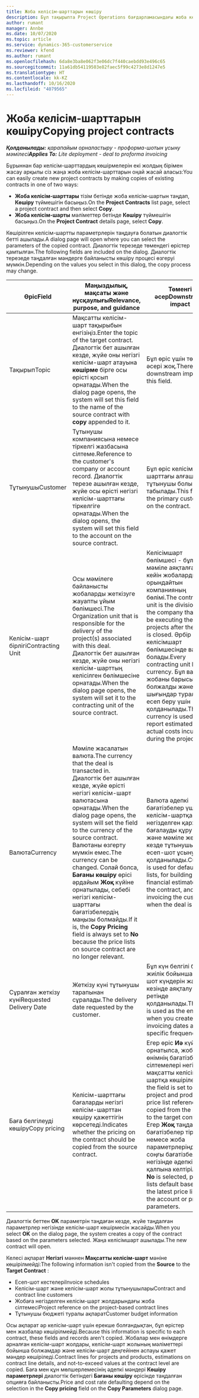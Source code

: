 ```yaml
---
title: Жоба келісім-шарттарын көшіру
description: Бұл тақырыпта Project Operations бағдарламасындағы жоба келісім-шарттарын көшіру туралы ақпарат берілген.
author: rumant
manager: Annbe
ms.date: 10/07/2020
ms.topic: article
ms.service: dynamics-365-customerservice
ms.reviewer: kfend
ms.author: rumant
ms.openlocfilehash: 6da8e3ba8e062f3e06dc7f440caebdd93e496c65
ms.sourcegitcommit: 11a61db54119503e82faec5f99c4273e8d1247e5
ms.translationtype: HT
ms.contentlocale: kk-KZ
ms.lasthandoff: 10/16/2020
ms.locfileid: "4079565"
---
```

# <a name="copying-project-contracts"></a><span data-ttu-id="f1d60-103">Жоба келісім-шарттарын көшіру</span><span class="sxs-lookup"><span data-stu-id="f1d60-103">Copying project contracts</span></span>

<span data-ttu-id="f1d60-104">_**Қолданылады:** қарапайым орналастыру - проформа-шотын ұсыну мәмілесі_</span><span class="sxs-lookup"><span data-stu-id="f1d60-104">_**Applies To:** Lite deployment - deal to proforma invoicing_</span></span>

<span data-ttu-id="f1d60-105">Бұрыннан бар келісім-шарттардың көшірмелерін екі жолдың бірімен жасау арқылы сіз жаңа жоба келісім-шарттарын оңай жасай аласыз:</span><span class="sxs-lookup"><span data-stu-id="f1d60-105">You can easily create new project contracts by making copies of existing contracts in one of two ways:</span></span> 

  - <span data-ttu-id="f1d60-106">**Жоба келісім-шарттары** тізім бетінде жоба келісім-шартын таңдап, **Көшіру** түймешігін басыңыз.</span><span class="sxs-lookup"><span data-stu-id="f1d60-106">On the **Project Contracts** list page, select a project contract and then select **Copy**.</span></span>
  - <span data-ttu-id="f1d60-107">**Жоба келісім-шарты** мәліметтер бетінде **Көшіру** түймешігін басыңыз.</span><span class="sxs-lookup"><span data-stu-id="f1d60-107">On the **Project Contract** details page, select **Copy**.</span></span>

<span data-ttu-id="f1d60-108">Көшірілген келісім-шартты параметрлерін таңдауға болатын диалогтік бетті ашылады.</span><span class="sxs-lookup"><span data-stu-id="f1d60-108">A dialog page will open where you can select the parameters of the copied contract.</span></span> <span data-ttu-id="f1d60-109">Диалогтік терезеде төмендегі өрістер қамтылған.</span><span class="sxs-lookup"><span data-stu-id="f1d60-109">The following fields are included on the dialog.</span></span> <span data-ttu-id="f1d60-110">Диалогтік терезеде таңдалған мәндерге байланысты көшіру процесі өзгеруі мүмкін.</span><span class="sxs-lookup"><span data-stu-id="f1d60-110">Depending on the values you select in this dialog, the copy process may change.</span></span>

| <span data-ttu-id="f1d60-111">**Өріс**</span><span class="sxs-lookup"><span data-stu-id="f1d60-111">**Field**</span></span> | <span data-ttu-id="f1d60-112">**Маңыздылық, мақсаты және нұсқаулығы**</span><span class="sxs-lookup"><span data-stu-id="f1d60-112">**Relevance, purpose, and guidance**</span></span> | <span data-ttu-id="f1d60-113">**Төменгі әсер**</span><span class="sxs-lookup"><span data-stu-id="f1d60-113">**Downstream impact**</span></span> |
| --- | --- | --- |
| <span data-ttu-id="f1d60-114">Тақырып</span><span class="sxs-lookup"><span data-stu-id="f1d60-114">Topic</span></span> | <span data-ttu-id="f1d60-115">Мақсатты келісім-шарт тақырыбын енгізіңіз.</span><span class="sxs-lookup"><span data-stu-id="f1d60-115">Enter the topic of the target contract.</span></span> <span data-ttu-id="f1d60-116">Диалогтік бет ашылған кезде, жүйе оны негізгі келісім-шарт атауына **көшірме** бірге осы өрісті қосып орнатады.</span><span class="sxs-lookup"><span data-stu-id="f1d60-116">When the dialog page opens, the system will set this field to the name of the source contract with **copy** appended to it.</span></span> | <span data-ttu-id="f1d60-117">Бұл өріс үшін төменгі әсері жоқ.</span><span class="sxs-lookup"><span data-stu-id="f1d60-117">There's no downstream impact for this field.</span></span> |
| <span data-ttu-id="f1d60-118">Тұтынушы</span><span class="sxs-lookup"><span data-stu-id="f1d60-118">Customer</span></span> | <span data-ttu-id="f1d60-119">Тұтынушы компаниясына немесе тіркелгі жазбасына сілтеме.</span><span class="sxs-lookup"><span data-stu-id="f1d60-119">Reference to the customer's company or account record.</span></span> <span data-ttu-id="f1d60-120">Диалогтік терезе ашылған кезде, жүйе осы өрісті негізгі келісім-шарттағы тіркелгіге орнатады.</span><span class="sxs-lookup"><span data-stu-id="f1d60-120">When the dialog opens, the system will set this field to the account on the source contract.</span></span> | <span data-ttu-id="f1d60-121">Бұл өріс келісім-шарттағы алғашқы тұтынушы болып табылады.</span><span class="sxs-lookup"><span data-stu-id="f1d60-121">This field is the primary customer on the contract.</span></span> |
| <span data-ttu-id="f1d60-122">Келісім-шарт бірлігі</span><span class="sxs-lookup"><span data-stu-id="f1d60-122">Contracting Unit</span></span> | <span data-ttu-id="f1d60-123">Осы мәмілеге байланысты жобаларды жеткізуге жауапты ұйым бөлімшесі.</span><span class="sxs-lookup"><span data-stu-id="f1d60-123">The Organization unit that is responsible for the delivery of the project(s) associated with this deal.</span></span> <span data-ttu-id="f1d60-124">Диалогтік бет ашылған кезде, жүйе оны негізгі келісім-шарттың келісілген бөлімшесіне орнатады.</span><span class="sxs-lookup"><span data-stu-id="f1d60-124">When the dialog page opens, the system will set it to the contracting unit of the source contract.</span></span> | <span data-ttu-id="f1d60-125">Келісімшарт бөлімшесі - бұл мәміле аяқталғаннан кейін жобаларды орындайтын компанияның бөлімі.</span><span class="sxs-lookup"><span data-stu-id="f1d60-125">The contracting unit is the division of the company that will be executing the projects after the deal is closed.</span></span> <span data-ttu-id="f1d60-126">Әрбір келісімшарт бөлімшесінде валюта болады.</span><span class="sxs-lookup"><span data-stu-id="f1d60-126">Every contracting unit has a currency.</span></span> <span data-ttu-id="f1d60-127">Бұл валюта жобаны барысында болжалды және нақты шығындар туралы есеп беру үшін қолданылады.</span><span class="sxs-lookup"><span data-stu-id="f1d60-127">This currency is used to report estimated and actual costs incurred during the project.</span></span> |
| <span data-ttu-id="f1d60-128">Валюта</span><span class="sxs-lookup"><span data-stu-id="f1d60-128">Currency</span></span> | <span data-ttu-id="f1d60-129">Мәміле жасалатын валюта.</span><span class="sxs-lookup"><span data-stu-id="f1d60-129">The currency that the deal is transacted in.</span></span> <span data-ttu-id="f1d60-130">Диалогтік бет ашылған кезде, жүйе өрісті негізгі келісім-шарт валютасына орнатады.</span><span class="sxs-lookup"><span data-stu-id="f1d60-130">When the dialog page opens, the system will set the field to the currency of the source contract.</span></span> <span data-ttu-id="f1d60-131">Валютаны өзгерту мүмкін емес.</span><span class="sxs-lookup"><span data-stu-id="f1d60-131">The currency can be changed.</span></span> <span data-ttu-id="f1d60-132">Солай болса, **Бағаны көшіру** өрісі әрдайым **Жоқ** күйіне орнатылады, себебі негізгі келісім-шарттағы бағатізбелердің маңызы болмайды.</span><span class="sxs-lookup"><span data-stu-id="f1d60-132">If it is, the **Copy Pricing** field is always set to **No** because the price lists on source contract are no longer relevant.</span></span> | <span data-ttu-id="f1d60-133">Валюта әдепкі бағатізбелер үшін, келісім-шартқа негізделген қаржылық бағалауды құру үшін және мәміле жеңген кезде тұтынушыға есеп-шот ұсыну үшін қолданылады.</span><span class="sxs-lookup"><span data-stu-id="f1d60-133">Currency is used for default price lists, for building financial estimates on the contract, and for invoicing the customer when the deal is won.</span></span> |
| <span data-ttu-id="f1d60-134">Сұралған жеткізу күні</span><span class="sxs-lookup"><span data-stu-id="f1d60-134">Requested Delivery Date</span></span> | <span data-ttu-id="f1d60-135">Жеткізу күні тұтынушы тарапынан сұралады.</span><span class="sxs-lookup"><span data-stu-id="f1d60-135">The delivery date requested by the customer.</span></span> | <span data-ttu-id="f1d60-136">Бұл күн белгілі бір жиілік бойынша есеп-шот күндерін жасау кезінде аяқталу күні ретінде қолданылады.</span><span class="sxs-lookup"><span data-stu-id="f1d60-136">This date is used as the end date when you create invoicing dates along a specific frequency.</span></span> |
| <span data-ttu-id="f1d60-137">Баға белгілеуді көшіру</span><span class="sxs-lookup"><span data-stu-id="f1d60-137">Copy pricing</span></span> | <span data-ttu-id="f1d60-138">Келісім-шарттағы бағаларды негізгі келісім-шарттан көшіру қажеттігін көрсетеді.</span><span class="sxs-lookup"><span data-stu-id="f1d60-138">Indicates whether the pricing on the contract should be copied from the source contract.</span></span> | <span data-ttu-id="f1d60-139">Егер өріс **Иә** күйіне орнатылса, жоба мен өнімнің бағатізбесінің сілтемелері негізгіден мақсатты келісім-шартқа көшіріледі.</span><span class="sxs-lookup"><span data-stu-id="f1d60-139">If the field is set to **Yes** , project and product price list references are copied from the source to the target contract.</span></span> <span data-ttu-id="f1d60-140">Егер **Жоқ** таңдалса, бағатізбелер тіркелгі немесе жоба параметрлеріндегі соңғы бағатізбелер негізінде әдепкі қалпына келтіріледі.</span><span class="sxs-lookup"><span data-stu-id="f1d60-140">If **No** is selected, price lists default based on the latest price lists on the account or project parameters.</span></span> |

<span data-ttu-id="f1d60-141">Диалогтік беттен **OK** параметрін таңдаған кезде, жүйе таңдалған параметрлер негізінде келісім-шарт көшірмесін жасайды.</span><span class="sxs-lookup"><span data-stu-id="f1d60-141">When you select **OK** on the dialog page, the system creates a copy of the contract based on the parameters selected.</span></span> <span data-ttu-id="f1d60-142">Жаңа келісімшарт ашылады.</span><span class="sxs-lookup"><span data-stu-id="f1d60-142">The new contract will open.</span></span>

<span data-ttu-id="f1d60-143">Келесі ақпарат **Негізгі** мәннен **Мақсатты келісім-шарт** мәніне көшірілмейді:</span><span class="sxs-lookup"><span data-stu-id="f1d60-143">The following information isn't copied from the **Source** to the **Target Contract** :</span></span>

  - <span data-ttu-id="f1d60-144">Есеп-шот кестелері</span><span class="sxs-lookup"><span data-stu-id="f1d60-144">Invoice schedules</span></span>
  - <span data-ttu-id="f1d60-145">Келісім-шарт және келісім-шарт жолы тұтынушылары</span><span class="sxs-lookup"><span data-stu-id="f1d60-145">Contract and contract line customers</span></span>
  - <span data-ttu-id="f1d60-146">Жобаға негізделген келісім-шарт жолдарындағы жоба сілтемесі</span><span class="sxs-lookup"><span data-stu-id="f1d60-146">Project reference on the project-based contract lines</span></span>
  - <span data-ttu-id="f1d60-147">Тұтынушы бюджеті туралы ақпарат</span><span class="sxs-lookup"><span data-stu-id="f1d60-147">Customer budget information</span></span>

<span data-ttu-id="f1d60-148">Осы ақпарат әр келісім-шарт үшін ерекше болғандықтан, бұл өрістер мен жазбалар көшірілмейді.</span><span class="sxs-lookup"><span data-stu-id="f1d60-148">Because this information is specific to each contract, these fields and records aren't copied.</span></span> <span data-ttu-id="f1d60-149">Жобалар мен өнімдерге арналған келісім-шарт жолдары, келісім-шарт жолының мәліметтері бойынша болжамдар және келісім-шарт деңгейінен аспауы қажет мәндер көшіріледі.</span><span class="sxs-lookup"><span data-stu-id="f1d60-149">Contract lines for projects and products, estimations on contract line details, and not-to-exceed values at the contract level are copied.</span></span> <span data-ttu-id="f1d60-150">Баға мен құн мөлшерлемесінің әдепкі мәндері **Көшіру параметрлері** диалогтік бетіндегі **Бағаны көшіру** өрісінде таңдалған опцияға байланысты.</span><span class="sxs-lookup"><span data-stu-id="f1d60-150">Price and cost rate defaulting depend on the selection in the **Copy pricing** field on the **Copy Parameters** dialog page.</span></span>
